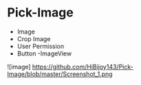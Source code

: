 # Pick-Image
- Image
- Crop Image
- User Permission
- Button
-ImageView

![image] https://github.com/HiBijoy143/Pick-Image/blob/master/Screenshot_1.png 
